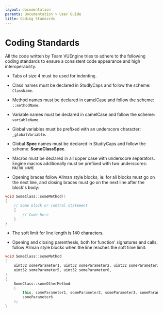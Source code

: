 ```yaml
---
layout: documentation
parents: Documentation > User Guide
title: Coding Standards
---
```


# Coding Standards

All the code written by Team VUEngine tries to adhere to the following coding standards to ensure a consistent code appearance and high interoperability.

- Tabs of size 4 must be used for indenting.

- Class names must be declared in StudlyCaps and follow the scheme: `ClassName`.

- Method names must be declared in camelCase and follow the scheme: `::methodName`.

- Variable names must be declared in camelCase and follow the scheme: `variableName`.

- Global variables must be prefixed with an underscore character: `_globalVariable`.

- Global **Spec** names must be declared in StudlyCaps and follow the scheme: **SomeClassSpec**.

- Macros must be declared in all upper case with underscore separators. Engine macros additionally must be prefixed with two underscores: `MACRO_NAME`

- Opening braces follow Allman style blocks, ie: for all blocks must go on the next line, and closing braces must go on the next line after the block's body:

```cpp
void SomeClass::someMethod()
{
    // Some block or control statement
    {
        // Code here
    }
}
```

- The soft limit for line length is 140 characters.

- Opening and closing parenthesis, both for function' signatures and calls, follow Allman style blocks when the line reaches the soft time limit:

```cpp
void SomeClass::someMethod
(
    uint32 someParameter1, uint32 someParameter2, uint32 someParameter3, uint32 someParameter4,
    uint32 someParameter5, uint32 someParameter6,
)
{
    SomeClass::someOtherMethod
    (
        this, someParameter1, someParameter2, someParameter3, someParameter4, someParameter5,
        someParameter6
    );
}
```
